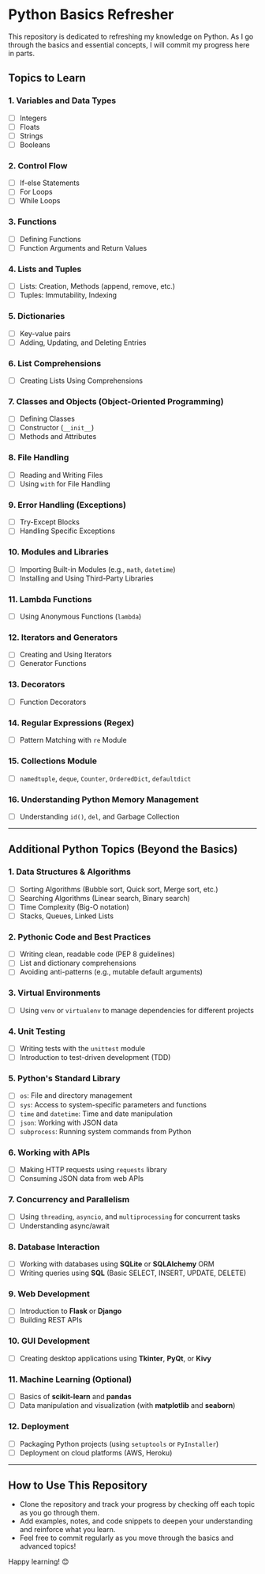 # Python Basics Refresher

This repository is dedicated to refreshing my knowledge on Python. As I go through the basics and essential concepts, I will commit my progress here in parts.

## Topics to Learn

### 1. **Variables and Data Types**
- [ ] Integers
- [ ] Floats
- [ ] Strings
- [ ] Booleans

### 2. **Control Flow**
- [ ] If-else Statements
- [ ] For Loops
- [ ] While Loops

### 3. **Functions**
- [ ] Defining Functions
- [ ] Function Arguments and Return Values

### 4. **Lists and Tuples**
- [ ] Lists: Creation, Methods (append, remove, etc.)
- [ ] Tuples: Immutability, Indexing

### 5. **Dictionaries**
- [ ] Key-value pairs
- [ ] Adding, Updating, and Deleting Entries

### 6. **List Comprehensions**
- [ ] Creating Lists Using Comprehensions

### 7. **Classes and Objects (Object-Oriented Programming)**
- [ ] Defining Classes
- [ ] Constructor (`__init__`)
- [ ] Methods and Attributes

### 8. **File Handling**
- [ ] Reading and Writing Files
- [ ] Using `with` for File Handling

### 9. **Error Handling (Exceptions)**
- [ ] Try-Except Blocks
- [ ] Handling Specific Exceptions

### 10. **Modules and Libraries**
- [ ] Importing Built-in Modules (e.g., `math`, `datetime`)
- [ ] Installing and Using Third-Party Libraries

### 11. **Lambda Functions**
- [ ] Using Anonymous Functions (`lambda`)

### 12. **Iterators and Generators**
- [ ] Creating and Using Iterators
- [ ] Generator Functions

### 13. **Decorators**
- [ ] Function Decorators

### 14. **Regular Expressions (Regex)**
- [ ] Pattern Matching with `re` Module

### 15. **Collections Module**
- [ ] `namedtuple`, `deque`, `Counter`, `OrderedDict`, `defaultdict`

### 16. **Understanding Python Memory Management**
- [ ] Understanding `id()`, `del`, and Garbage Collection

---

## Additional Python Topics (Beyond the Basics)

### 1. **Data Structures & Algorithms**
- [ ] Sorting Algorithms (Bubble sort, Quick sort, Merge sort, etc.)
- [ ] Searching Algorithms (Linear search, Binary search)
- [ ] Time Complexity (Big-O notation)
- [ ] Stacks, Queues, Linked Lists

### 2. **Pythonic Code and Best Practices**
- [ ] Writing clean, readable code (PEP 8 guidelines)
- [ ] List and dictionary comprehensions
- [ ] Avoiding anti-patterns (e.g., mutable default arguments)

### 3. **Virtual Environments**
- [ ] Using `venv` or `virtualenv` to manage dependencies for different projects

### 4. **Unit Testing**
- [ ] Writing tests with the `unittest` module
- [ ] Introduction to test-driven development (TDD)

### 5. **Python's Standard Library**
- [ ] `os`: File and directory management
- [ ] `sys`: Access to system-specific parameters and functions
- [ ] `time` and `datetime`: Time and date manipulation
- [ ] `json`: Working with JSON data
- [ ] `subprocess`: Running system commands from Python

### 6. **Working with APIs**
- [ ] Making HTTP requests using `requests` library
- [ ] Consuming JSON data from web APIs

### 7. **Concurrency and Parallelism**
- [ ] Using `threading`, `asyncio`, and `multiprocessing` for concurrent tasks
- [ ] Understanding async/await

### 8. **Database Interaction**
- [ ] Working with databases using **SQLite** or **SQLAlchemy** ORM
- [ ] Writing queries using **SQL** (Basic SELECT, INSERT, UPDATE, DELETE)

### 9. **Web Development**
- [ ] Introduction to **Flask** or **Django**
- [ ] Building REST APIs

### 10. **GUI Development**
- [ ] Creating desktop applications using **Tkinter**, **PyQt**, or **Kivy**

### 11. **Machine Learning (Optional)**
- [ ] Basics of **scikit-learn** and **pandas**
- [ ] Data manipulation and visualization (with **matplotlib** and **seaborn**)

### 12. **Deployment**
- [ ] Packaging Python projects (using `setuptools` or `PyInstaller`)
- [ ] Deployment on cloud platforms (AWS, Heroku)

---

## How to Use This Repository
- Clone the repository and track your progress by checking off each topic as you go through them.
- Add examples, notes, and code snippets to deepen your understanding and reinforce what you learn.
- Feel free to commit regularly as you move through the basics and advanced topics!

Happy learning! 😊

